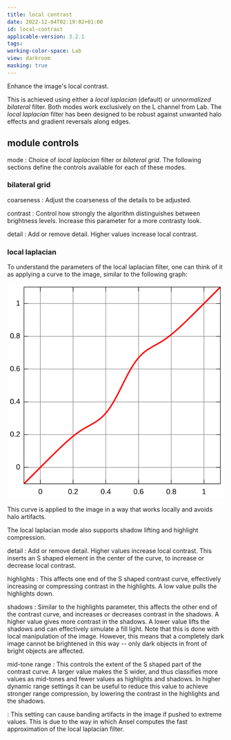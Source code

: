 ```yaml
---
title: local contrast
date: 2022-12-04T02:19:02+01:00
id: local-contrast
applicable-version: 3.2.1
tags:
working-color-space: Lab
view: darkroom
masking: true
---
```


Enhance the image's local contrast.

This is achieved using either a _local laplacian_ (default) or _unnormalized bilateral_ filter. Both modes work exclusively on the L channel from Lab. The _local laplacian_ filter has been designed to be robust against unwanted halo effects and gradient reversals along edges.

## module controls

mode
: Choice of _local laplacian_ filter or _bilateral grid_. The following sections define the controls available for each of these modes.

### bilateral grid

coarseness
: Adjust the coarseness of the details to be adjusted.

contrast
: Control how strongly the algorithm distinguishes between brightness levels. Increase this parameter for a more contrasty look.

detail
: Add or remove detail. Higher values increase local contrast.

### local laplacian

To understand the parameters of the local laplacian filter, one can think of it as applying a curve to the image, similar to the following graph:

![local laplacian curve](./local-contrast/local-laplacian-curve.png#w33)

This curve is applied to the image in a way that works locally and avoids halo artifacts.

The local laplacian mode also supports shadow lifting and highlight compression.

detail
: Add or remove detail. Higher values increase local contrast. This inserts an S shaped element in the center of the curve, to increase or decrease local contrast.

highlights
: This affects one end of the S shaped contrast curve, effectively increasing or compressing contrast in the highlights. A low value pulls the highlights down.

shadows
: Similar to the highlights parameter, this affects the other end of the contrast curve, and increases or decreases contrast in the shadows. A higher value gives more contrast in the shadows. A lower value lifts the shadows and can effectively simulate a fill light. Note that this is done with local manipulation of the image. However, this means that a completely dark image cannot be brightened in this way -- only dark objects in front of bright objects are affected.

mid-tone range
: This controls the extent of the S shaped part of the contrast curve. A larger value makes the S wider, and thus classifies more values as mid-tones and fewer values as highlights and shadows. In higher dynamic range settings it can be useful to reduce this value to achieve stronger range compression, by lowering the contrast in the highlights and the shadows.

: This setting can cause banding artifacts in the image if pushed to extreme values. This is due to the way in which Ansel computes the fast approximation of the local laplacian filter.
